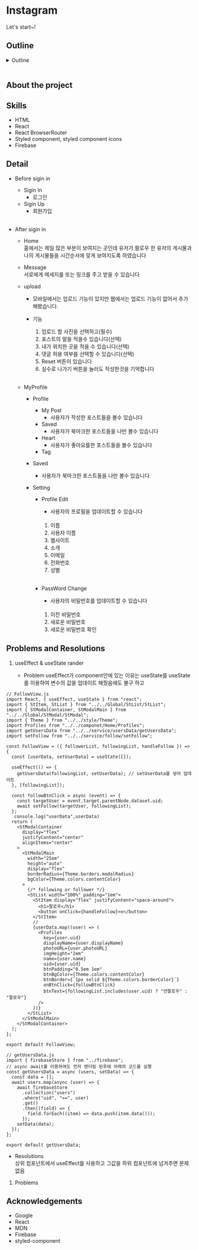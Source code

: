 # Instagram

Let's start~!

## Outline

<details>
<summary>Outline</summary>
<div markdown="1"> 
 
[1.About the project](##About-the-project)    
[2.Screen Shots](##Screen-Shots)   
[3.Skills](##Skills)  
[4.Detail](##Detail)
[5.Problems and Resolutions](#Problems-and-Resolutions)       
[6.Acknowledgements](#Acknowledgements)   
</div>
</details></br>

## About the project

## Skills

- HTML
- React
- React BrowserRouter
- Styled component, styled component icons
- Firebase

## Detail

- Before sigin in

  - Sigin In
    - 로그인
  - Sigin Up
    - 회원가입 <br><br>

- After sigin in

  - Home  
    홈에서는 제일 많은 부분이 보여지는 곳인데 유저가 팔로우 한 유저의 게시물과 나의 게시물들을 시간순서에 맞게 보여지도록 하였습니다

  - Message  
    서로에게 메세지를 또는 링크를 주고 받을 수 있습니다

  - upload

    - 모바일에서는 업로드 기능이 있지만 웹에서는 업로드 기능이 없어서 추가 해봤습니다.

    - 기능
      1. 업로드 할 사진을 선택하고(필수)
      1. 포스트의 말을 적을수 있습니다(선택)
      1. 내가 위치한 곳을 적을 수 있습니다(선택)
      1. 댓글 허용 여부를 선택할 수 있습니다(선택)
      1. Reset 버튼이 있습니다
      1. 실수로 나가기 버튼을 눌러도 작성한것을 기억합니다 <br><br>

  - MyProfile

    - Profile

      - My Post
        - 사용자가 작성한 포스트들을 볼수 있습니다
      - Saved
        - 사용자가 북마크한 포스트들을 나만 볼수 있습니다
      - Heart
        - 사용자가 좋아요를한 포스트들을 볼수 있습니다
      - Tag

    - Saved

      - 사용자가 북마크한 포스트들을 나만 볼수 있습니다

    - Setting

      - Profile Edit

        - 사용자의 프로필을 업데이트할 수 있습니다 <br><br>

        1. 이름
        1. 사용자 이름
        1. 웹사이트
        1. 소개
        1. 이메일
        1. 전화번호
        1. 성별 <br><br>

      - PassWord Change
        - 사용자의 비밀번호를 업데이트할 수 있습니다 <br><br>
        1. 이전 비밀번호
        1. 새로운 비밀번호
        1. 새로운 비밀번호 확인

## Problems and Resolutions

1. useEffect & useState rander

   - Problem 
     useEffect가 component안에 있는 이유는 useState를 
     useState를 이용하여 변수의 값을 업데이트 해줬음에도 불구 하고 

```
// FollowView.js
import React, { useEffect, useState } from "react";
import { StItem, StList } from "../../Global/StList/StList";
import { StModalContainer, StModalMain } from "../../Global/StModal/StModal";
import { Theme } from "../../style/Theme";
import Profiles from "../../componet/Home/Profiles";
import getUsersData from "../../service/usersData/getUsersData";
import setFollow from "../../service/follow/setFollow";

const FollowView = ({ followerList, followingList, handleFollow }) => {
  const [userData, setUserData] = useState([]);

  useEffect(() => {
    getUsersData(followingList, setUserData); // setUserData를 넣어 업데이트
  }, [followingList]);

  const followBtnClick = async (event) => {
    const targetUser = event.target.parentNode.dataset.uid;
    await setFollow(targetUser, followingList);
  };
   console.log("userData",userData)
  return (
    <StModalContainer
      display="flex"
      justifyContent="center"
      alignItems="center"
    >
      <StModalMain
        width="25em"
        height="auto"
        display="flex"
        borderRadius={Theme.borders.modalRadius}
        bgColor={Theme.colors.contentColor}
      >
        {/* following or follower */}
        <StList width="100%" padding="1em">
          <StItem display="flex" justifyContent="space-around">
            <h1>팔로우</h1>
            <button onClick={handleFollow}>x</button>
          </StItem>
          // 
          {userData.map((user) => (
            <Profiles
              key={user.uid}
              displayName={user.displayName}
              photoURL={user.photoURL}
              imgHeight="2em"
              name={user.name}
              uid={user.uid}
              btnPadding="0.5em 1em"
              btnBgColor={Theme.colors.contentColor}
              btnBorder={`1px solid ${Theme.colors.borderColor}`}
              onBtnClick={followBtnClick}
              btnText={followingList.includes(user.uid) ? "언팔로우" : "팔로우"}
            />
          ))}
        </StList>
      </StModalMain>
    </StModalContainer>
  );
};

export default FollowView;

```

```
// getUsersData.js
import { firebaseStore } from "../firebase";
// async await를 이용하여도 먼저 렌더링 된후에 아래의 코드를 실행
const getUsersData = async (users, setData) => {
  const data = [];
  await users.map(async (user) => {
    await firebaseStore
      .collection("users")
      .where("uid", "==", user)
      .get()
      .then((field) => {
        field.forEach((item) => data.push(item.data()));
      });
    setData(data);
  });
};

export default getUsersData;

```

- Resolutions  
  상위 컴포넌트에서 useEffect를 사용하고 그값을 하위 컴포넌트에 넘겨주면 문제없음

1. Problems

## Acknowledgements

- Google
- React
- MDN
- Firebase
- styled-component
